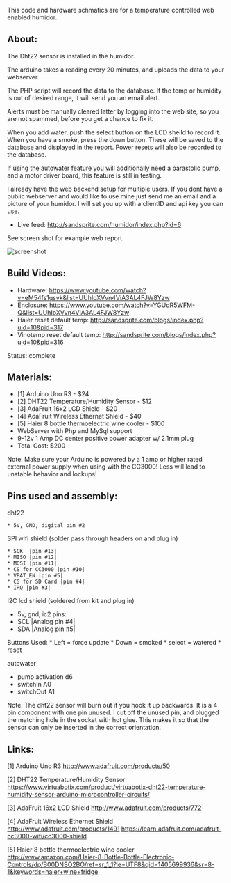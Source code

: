 
This code and hardware schmatics are for a
temperature controlled web enabled humidor.  

About:
----------------------------------------------
The Dht22 sensor is installed in the humidor.

The arduino takes a reading every 20 minutes, and uploads
the data to your webserver.

The PHP script will record the data to the database. If
the temp or humidity is out of desired range, it will send
you an email alert. 

Alerts must be manually cleared latter by logging into the 
web site, so you are not spammed, before you get a chance to fix it.

When you add water, push the select button on the LCD sheild to
record it. When you have a smoke, press the down button. 
These will be saved to the database and displayed in the report.
Power resets will also be recorded to the database.

If using the autowater feature you will additionally need a
parastolic pump, and a motor driver board, this feature is still in
testing.

I already have the web backend setup for multiple users. If you dont have
a public webserver and would like to use mine just send me an email and a 
picture of your humidor. I will set you up with a clientID and api key you 
can use.

* Live feed: http://sandsprite.com/humidor/index.php?id=6

See screen shot for example web report.

![screenshot](https://raw.githubusercontent.com/dzzie/humidor.net/master/screenshot.png)
 
Build Videos:
----------------------------------------------
* Hardware: https://www.youtube.com/watch?v=eM54fs1qsvk&list=UUhIoXVvn4ViA3AL4FJW8Yzw
* Enclosure: https://www.youtube.com/watch?v=YGUdR5WFM-Q&list=UUhIoXVvn4ViA3AL4FJW8Yzw
* Haier reset default temp: http://sandsprite.com/blogs/index.php?uid=10&pid=317
* Vinotemp reset default temp: http://sandsprite.com/blogs/index.php?uid=10&pid=316

Status: complete

Materials:
----------------------------------------------
  * [1] Arduino Uno R3 - $24  
  * [2] DHT22 Temperature/Humidity Sensor - $12
  * [3] AdaFruit 16x2 LCD Shield - $20  
  * [4] AdaFruit Wireless Ethernet Shield - $40 
  * [5] Haier 8 bottle thermoelectric wine cooler - $100
  * WebServer with Php and MySql support
  * 9-12v 1 Amp DC center positive power adapter w/ 2.1mm plug 
  * Total Cost: $200

Note: Make sure your Arduino is powered by a 1 amp or higher rated external power supply
when using with the CC3000! Less will lead to unstable behavior and lockups!

Pins used and assembly:
----------------------------------------------

dht22

    * 5V, GND, digital pin #2

SPI wifi shield (solder pass through headers on and plug in)

    * SCK  |pin #13|
    * MISO |pin #12|
    * MOSI |pin #11|
    * CS for CC3000 |pin #10|
    * VBAT_EN |pin #5|
    * CS for SD Card |pin #4|
    * IRQ |pin #3|

I2C lcd shield (soldered from kit and plug in)

   * 5v, gnd, ic2 pins:
   * SCL |Analog pin #4| 
   * SDA |Analog pin #5|

   Buttons Used:
      * Left = force update
      * Down = smoked
      * select = watered
      * reset

autowater

   * pump activation d6
   * switchIn A0
   * switchOut A1
	
Note: The dht22 sensor will burn out if you hook it up backwards. 
    It is a 4 pin component with one pin unused. I cut off the unused 
    pin, and plugged the matching hole in the socket with hot glue. 
    This makes it so that the sensor can only be inserted in the correct orientation.

Links:
---------------------------------------------
[1] Arduino Uno R3
http://www.adafruit.com/products/50

[2] DHT22 Temperature/Humidity Sensor 
https://www.virtuabotix.com/product/virtuabotix-dht22-temperature-humidity-sensor-arduino-microcontroller-circuits/

[3] AdaFruit 16x2 LCD Shield
http://www.adafruit.com/products/772

[4] AdaFruit Wireless Ethernet Shield
http://www.adafruit.com/products/1491
https://learn.adafruit.com/adafruit-cc3000-wifi/cc3000-shield

[5] Haier 8 bottle thermoelectric wine cooler
http://www.amazon.com/Haier-8-Bottle-Bottle-Electronic-Controls/dp/B00DNSO2BO/ref=sr_1_1?ie=UTF8&qid=1405699936&sr=8-1&keywords=haier+wine+fridge
